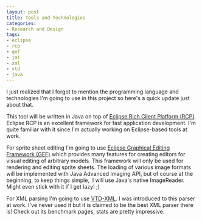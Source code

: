 ```yaml
---
layout: post
title: Tools and Technologies
categories:
- Research and Design
tags:
- eclipse
- rcp
- gef
- jai
- xml
- vtd
- java
---
```

<p>I just realized that I forgot to mention the programming language and technologies I'm going to use in this project so here's a quick update just about that.</p>
<p>This tool will be written in Java on top of <a href="http://wiki.eclipse.org/index.php/Rich_Client_Platform" target="_blank">Eclipse Rich Client Platform (RCP)</a>. Eclipse RCP is an excellent framework for fast application development. I'm quite familiar with it since I'm actually working on Eclipse-based tools at work.</p>
<p>For sprite sheet editing I'm going to use <a href="http://www.eclipse.org/gef" target="_blank">Eclipse Graphical Editing Framework (GEF)</a> which provides many features for creating  editors for visual editing of arbitrary models. This framework will only be used for rendering and editing sprite sheets. The loading of various image formats will be implemented with Java Advanced Imaging API, but of course at the beginning, to keep things simple,  I will use Java's native ImageReader. Might even stick with it if I get lazy! ;)</p>
<p>For XML parsing I'm going to use <a href="http://vtd-xml.sourceforge.net" target="_blank">VTD-XML</a>. I was introduced to this parser at work. I've never used it but it is claimed to be the best XML parser there is! Check out its benchmark pages, stats are pretty impressive.</p>

